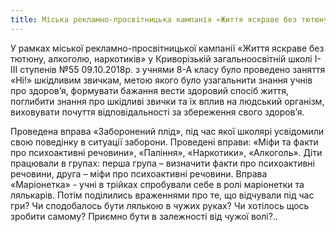 ```yaml
---
title: Міська рекламно-просвітницька кампанія «Життя яскраве без тютюну, алкоголю, наркотиків»
---
```


У рамках міської рекламно-просвітницької кампанії «Життя яскраве без тютюну, алкоголю, наркотиків» у Криворізькій загальноосвітній школі І-ІІІ ступенів №55 09.10.2018р. з учнями 8-А класу було проведено заняття «Ні!» шкідливим звичкам, метою якого було узагальнити знання учнів про здоров’я, формувати бажання вести здоровий спосіб життя, поглибити знання про шкідливі звички та їх вплив на людський організм, виховувати почуття відповідальності за збереження свого здоров’я.

Проведена вправа «Заборонений плід», під час якої школярі усвідомили свою поведінку в ситуації заборони. Проведені вправи: «Міфи та факти про психоактивні речовини», «Паління», «Наркотики», «Алкоголь». Діти працювали в групах: перша група – визначити факти про психоактивні речовини, друга – міфи про психоактивні речовини. Вправа «Маріонетка» - учні в трійках спробували себе в ролі маріонетки та лялькарів. Потім поділились враженнями про те, що відчували під час гри? Чи сподобалось бути лялькою в чужих руках? Чи хотілось щось зробити самому? Приємно бути в залежності від чужої волі?..

<slideshow id="_/72157702093170294" />

<youtube id="2ymGtPGhfpU" />
